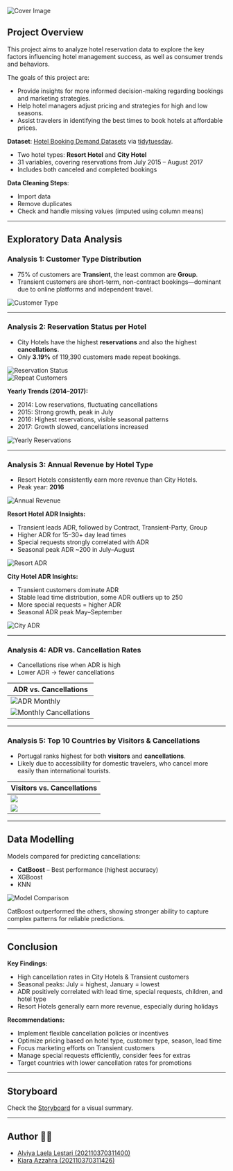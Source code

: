 ![Cover Image](https://github.com/xyzaraa/hotel_analysis/blob/main/Assets/Hotel%20Cover%20Github.png?raw=true)

## Project Overview
This project aims to analyze hotel reservation data to explore the key factors influencing hotel management success, as well as consumer trends and behaviors.  

The goals of this project are:  
- Provide insights for more informed decision-making regarding bookings and marketing strategies.  
- Help hotel managers adjust pricing and strategies for high and low seasons.  
- Assist travelers in identifying the best times to book hotels at affordable prices.  

**Dataset**: [Hotel Booking Demand Datasets](https://www.sciencedirect.com/science/article/pii/S2352340918315191#f0010) via [tidytuesday](https://github.com/dslc-io/tidytuesdayR).  
- Two hotel types: **Resort Hotel** and **City Hotel**  
- 31 variables, covering reservations from July 2015 – August 2017  
- Includes both canceled and completed bookings  

**Data Cleaning Steps**:  
- Import data  
- Remove duplicates  
- Check and handle missing values (imputed using column means)  

---

## Exploratory Data Analysis

### Analysis 1: Customer Type Distribution
- 75% of customers are **Transient**, the least common are **Group**.  
- Transient customers are short-term, non-contract bookings—dominant due to online platforms and independent travel.  

![Customer Type](https://github.com/xyzaraa/hotel_analysis/blob/main/Assets/Distribusi_Tipe_Customer.png?raw=true)

---

### Analysis 2: Reservation Status per Hotel
- City Hotels have the highest **reservations** and also the highest **cancellations**.  
- Only **3.19%** of 119,390 customers made repeat bookings.  

![Reservation Status](https://github.com/xyzaraa/hotel_analysis/blob/main/Assets/Status_Reservasi_Perhotel.png?raw=true)  
![Repeat Customers](https://github.com/xyzaraa/hotel_analysis/blob/main/Assets/Jumlah_Customer_Reservasi_Ulang.png?raw=true)  

**Yearly Trends (2014–2017):**  
- 2014: Low reservations, fluctuating cancellations  
- 2015: Strong growth, peak in July  
- 2016: Highest reservations, visible seasonal patterns  
- 2017: Growth slowed, cancellations increased  

![Yearly Reservations](https://github.com/xyzaraa/hotel_analysis/blob/main/Assets/Status_Reservasi_Pertahun_Tiap_Hotel.png?raw=true)

---

### Analysis 3: Annual Revenue by Hotel Type
- Resort Hotels consistently earn more revenue than City Hotels.  
- Peak year: **2016**  

![Annual Revenue](https://github.com/xyzaraa/hotel_analysis/blob/main/Assets/Jumlah_Customer_Pertahun.png?raw=true)

**Resort Hotel ADR Insights:**  
- Transient leads ADR, followed by Contract, Transient-Party, Group  
- Higher ADR for 15–30+ day lead times  
- Special requests strongly correlated with ADR  
- Seasonal peak ADR ~200 in July–August  

![Resort ADR](https://github.com/xyzaraa/hotel_analysis/blob/main/Assets/Resort%20Hotel%20ADR%20Relation.png?raw=true)

**City Hotel ADR Insights:**  
- Transient customers dominate ADR  
- Stable lead time distribution, some ADR outliers up to 250  
- More special requests = higher ADR  
- Seasonal ADR peak May–September  

![City ADR](https://github.com/xyzaraa/hotel_analysis/blob/main/Assets/City%20Hotel%20ADR%20Relation.png?raw=true)

---

### Analysis 4: ADR vs. Cancellation Rates
- Cancellations rise when ADR is high  
- Lower ADR → fewer cancellations  

| ADR vs. Cancellations |
|------------------------|
| ![ADR Monthly](https://github.com/xyzaraa/hotel_analysis/blob/main/Assets/ADR_Month.png?raw=true) |
| ![Monthly Cancellations](https://github.com/xyzaraa/hotel_analysis/blob/main/Assets/Banyaknya_Pembatalan_Perbulan.png?raw=true) |

---

### Analysis 5: Top 10 Countries by Visitors & Cancellations
- Portugal ranks highest for both **visitors** and **cancellations**.  
- Likely due to accessibility for domestic travelers, who cancel more easily than international tourists.  

| Visitors vs. Cancellations |
|-----------------------------|
| ![](https://github.com/xyzaraa/hotel_analysis/blob/main/Assets/Top10_Negara.png?raw=true) |
| ![](https://github.com/xyzaraa/hotel_analysis/blob/main/Assets/Top10_Negara_Cancelation.png?raw=true) |

---

## Data Modelling
Models compared for predicting cancellations:  
- **CatBoost** – Best performance (highest accuracy)  
- XGBoost  
- KNN  

![Model Comparison](https://github.com/xyzaraa/hotel_analysis/blob/main/Assets/Model%20Comparison.png?raw=true)  

CatBoost outperformed the others, showing stronger ability to capture complex patterns for reliable predictions.  

---

## Conclusion
**Key Findings:**  
- High cancellation rates in City Hotels & Transient customers  
- Seasonal peaks: July = highest, January = lowest  
- ADR positively correlated with lead time, special requests, children, and hotel type  
- Resort Hotels generally earn more revenue, especially during holidays  

**Recommendations:**  
- Implement flexible cancellation policies or incentives  
- Optimize pricing based on hotel type, customer type, season, lead time  
- Focus marketing efforts on Transient customers  
- Manage special requests efficiently, consider fees for extras  
- Target countries with lower cancellation rates for promotions  

---

## Storyboard
Check the [Storyboard](https://medium.com/@kiarazzahraaa/storyboard-hotel-analysis-b27d4deb8e90) for a visual summary.  

---

## Author 👨‍💻
- [Alviya Laela Lestari (202110370311400)](https://github.com/alviyalaela)  
- [Kiara Azzahra (202110370311426)](https://github.com/xyzaraa)  